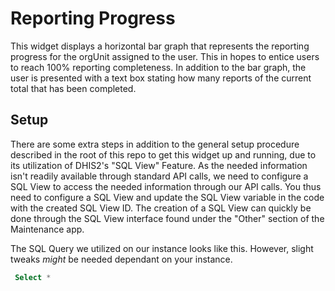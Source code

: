 # Reporting Progress
This widget displays a horizontal bar graph that represents the reporting progress for the orgUnit assigned to the user. This in hopes to entice users to reach 100% reporting completeness. In addition to the bar graph, the user is presented with a text box stating how many reports of the current total that has been completed.

## Setup
There are some extra steps in addition to the general setup procedure described in the root of this repo to get this widget up and running, due to its utilization of DHIS2's "SQL View" Feature. As the needed information isn't readily available through standard API calls, we need to configure a SQL View to access the needed information through our API calls. 
You thus need to configure a SQL View and update the SQL View variable in the code with the created SQL View ID. The creation of a SQL View can quickly be done through the SQL View interface found under the "Other" section of the Maintenance app. 

The SQL Query we utilized on our instance looks like this. However, slight tweaks *might* be needed dependant on your instance. 

```SQL
 Select * 
 ```
